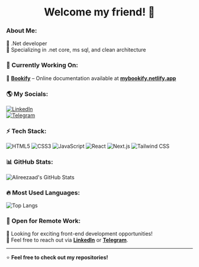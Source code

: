 <h1 align="center"> Welcome my friend! 🚀 </h1>

### About Me:
🔹 .Net developer   
🔹 Specializing in .net core, ms sql, and clean architecture  

### 🚀 Currently Working On:
📌 **[Bookify](https://mybookify.netlify.app/)** – Online documentation available at **[mybookify.netlify.app](https://mybookify.netlify.app/)**  

### 🌎 My Socials:
[![LinkedIn](https://img.shields.io/badge/LinkedIn-blue?logo=linkedin)](https://www.linkedin.com/in/Alireezaad)  
[![Telegram](https://img.shields.io/badge/Telegram-blue?logo=telegram)](https://t.me/vortex22)  

### ⚡ Tech Stack:
![HTML5](https://img.shields.io/badge/HTML5-orange?logo=html5) 
![CSS3](https://img.shields.io/badge/CSS3-blue?logo=css3) 
![JavaScript](https://img.shields.io/badge/JavaScript-yellow?logo=javascript) 
![React](https://img.shields.io/badge/React-blue?logo=react) 
![Next.js](https://img.shields.io/badge/Next.js-black?logo=next.js) 
![Tailwind CSS](https://img.shields.io/badge/TailwindCSS-38B2AC?logo=tailwind-css)

### 📊 GitHub Stats:
![Alireezaad's GitHub Stats](https://github-readme-stats.vercel.app/api?username=Alireezaad&show_icons=true&theme=dark)

### 🔥 Most Used Languages:
![Top Langs](https://github-readme-stats.vercel.app/api/top-langs/?username=Alireezaad&layout=compact&theme=dark)

### 💼 Open for Remote Work:
🚀 Looking for exciting front-end development opportunities!  
📩 Feel free to reach out via **[LinkedIn](https://www.linkedin.com/in/Alireezaad)** or **[Telegram](https://t.me/vortex22)**.

---
⭐ **Feel free to check out my repositories!**
